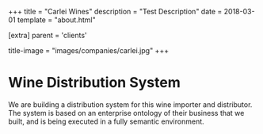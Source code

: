+++
title = "Carlei Wines"
description = "Test Description"
date = 2018-03-01
template = "about.html"

[extra]
parent = 'clients'

title-image = "images/companies/carlei.jpg"
+++

# Wine Distribution System

We are building a distribution system for this wine importer and distributor. The system is based on an enterprise ontology of their business that we built, and is being executed in a fully semantic environment.

